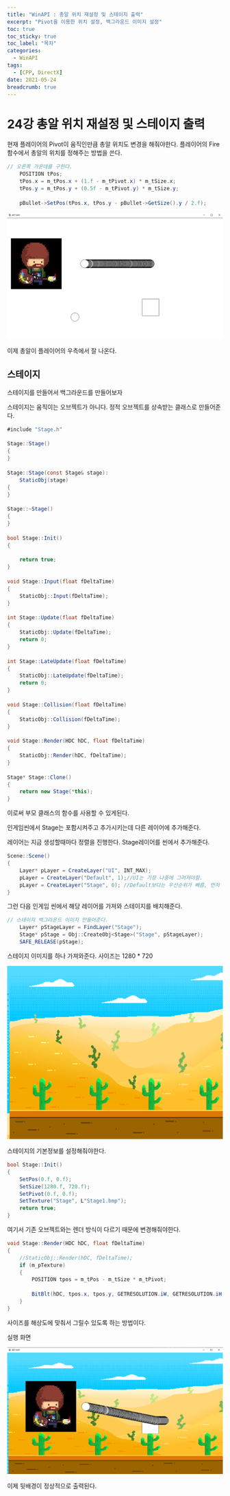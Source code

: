 ```yaml
---
title: "WinAPI : 총알 위치 재설정 및 스테이지 출력"
excerpt: "Pivot을 이용한 위치 설정, 백그라운드 이미지 설정"
toc: true
toc_sticky: true
toc_label: "목차"
categories:
  - WinAPI
tags:
  - [CPP, DirectX]
date: 2021-05-24
breadcrumb: true
---
```



# 24강 총알 위치 재설정 및 스테이지 출력

현재 플레이어의 Pivot이 움직인만큼 총알 위치도 변경을 해줘야한다. 플레이어의 Fire 함수에서 총알의 위치를 정해주는 방법을 쓴다.

```csharp
// 오른쪽 가운데를 구한다.
	POSITION tPos;
	tPos.x = m_tPos.x + (1.f - m_tPivot.x) * m_tSize.x;
	tPos.y = m_tPos.y + (0.5f - m_tPivot.y) * m_tSize.y;

	pBullet->SetPos(tPos.x, tPos.y - pBullet->GetSize().y / 2.f);
```

![/assets/images/posts/2021-05-24/winapi24/Untitled.png](/assets/images/posts/2021-05-24/winapi24/Untitled.png)

이제 총알이 플레이어의 우측에서 잘 나온다.

## 스테이지

스테이지를 만들어서 백그라운드를 만들어보자

스테이지는 움직이는 오브젝트가 아니다. 정적 오브젝트를 상속받는 클래스로 만들어준다.

```csharp
#include "Stage.h"

Stage::Stage()
{
}

Stage::Stage(const Stage& stage):
	StaticObj(stage)
{
}

Stage::~Stage()
{
}

bool Stage::Init()
{

	return true;
}

void Stage::Input(float fDeltaTime)
{
	StaticObj::Input(fDeltaTime);
}

int Stage::Update(float fDeltaTime)
{
	StaticObj::Update(fDeltaTime);
	return 0;
}

int Stage::LateUpdate(float fDeltaTime)
{
	StaticObj::LateUpdate(fDeltaTime);
	return 0;
}

void Stage::Collision(float fDeltaTime)
{
	StaticObj::Collision(fDeltaTime);
}

void Stage::Render(HDC hDC, float fDeltaTime)
{
	StaticObj::Render(hDC, fDeltaTime);
}

Stage* Stage::Clone()
{
	return new Stage(*this);
}
```

이로써 부모 클래스의 함수를 사용할 수 있게된다.

인게임씬에서 Stage는 포함시켜주고 추가시키는데 다른 레이어에 추가해준다.

레이어는 지금 생성할때마다 정렬을 진행한다. Stage레이어를 씬에서 추가해준다.

```csharp
Scene::Scene()
{
	Layer* pLayer = CreateLayer("UI", INT_MAX);
	pLayer = CreateLayer("Default", 1);//UI는 가장 나중에 그려져야함.
	pLayer = CreateLayer("Stage", 0); //Default보다는 우선순위가 빠름, 먼저 그려짐;
}
```

그런 다음 인게임 씬에서 해당 레이어를 가져와 스테이지를 배치해준다. 

```csharp
// 스테이지 백그라운드 이미지 만들어준다.
	Layer* pStageLayer = FindLayer("Stage");
	Stage* pStage = Obj::CreateObj<Stage>("Stage", pStageLayer);
	SAFE_RELEASE(pStage);
```

스테이지 이미지를 하나 가져와준다. 사이즈는 1280 * 720

![/assets/images/posts/2021-05-24/winapi24/Untitled%201.png](/assets/images/posts/2021-05-24/winapi24/Untitled%201.png)

스테이지의 기본정보를 설정해줘야한다.

```csharp
bool Stage::Init()
{
	SetPos(0.f, 0.f);
	SetSize(1280.f, 720.f);
	SetPivot(0.f, 0.f);
	SetTexture("Stage", L"Stage1.bmp");
	return true;
}
```

여기서 기존 오브젝트와는 렌더 방식이 다르기 때문에 변경해줘야한다.

```csharp
void Stage::Render(HDC hDC, float fDeltaTime)
{
	//StaticObj::Render(hDC, fDeltaTime);
	if (m_pTexture)
	{
		POSITION tpos = m_tPos - m_tSize * m_tPivot;

		BitBlt(hDC, tpos.x, tpos.y, GETRESOLUTION.iW, GETRESOLUTION.iH, m_pTexture->GetDC(), 0, 0, SRCCOPY);
	}
}
```

사이즈를 해상도에 맞춰서 그릴수 있도록 하는 방법이다. 

실행 화면

![/assets/images/posts/2021-05-24/winapi24/Untitled%202.png](/assets/images/posts/2021-05-24/winapi24/Untitled%202.png)

이제 뒷배경이 정상적으로 출력된다.